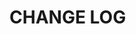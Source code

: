 # CHANGE LOG

<!-- TO NOT EDIT: This file is automatically update by python-smeantic-release -->

<!--next-version-placeholder-->
